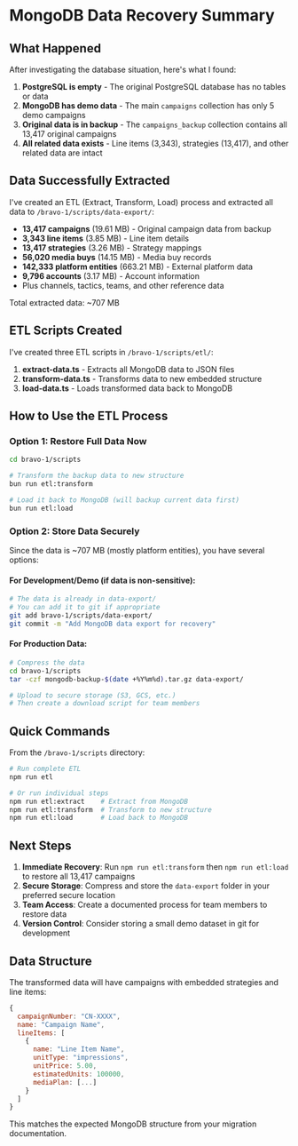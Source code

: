 # MongoDB Data Recovery Summary

## What Happened

After investigating the database situation, here's what I found:

1. **PostgreSQL is empty** - The original PostgreSQL database has no tables or data
2. **MongoDB has demo data** - The main `campaigns` collection has only 5 demo campaigns
3. **Original data is in backup** - The `campaigns_backup` collection contains all 13,417 original campaigns
4. **All related data exists** - Line items (3,343), strategies (13,417), and other related data are intact

## Data Successfully Extracted

I've created an ETL (Extract, Transform, Load) process and extracted all data to `/bravo-1/scripts/data-export/`:

- **13,417 campaigns** (19.61 MB) - Original campaign data from backup
- **3,343 line items** (3.85 MB) - Line item details
- **13,417 strategies** (3.26 MB) - Strategy mappings
- **56,020 media buys** (14.15 MB) - Media buy records
- **142,333 platform entities** (663.21 MB) - External platform data
- **9,796 accounts** (3.17 MB) - Account information
- Plus channels, tactics, teams, and other reference data

Total extracted data: ~707 MB

## ETL Scripts Created

I've created three ETL scripts in `/bravo-1/scripts/etl/`:

1. **extract-data.ts** - Extracts all MongoDB data to JSON files
2. **transform-data.ts** - Transforms data to new embedded structure
3. **load-data.ts** - Loads transformed data back to MongoDB

## How to Use the ETL Process

### Option 1: Restore Full Data Now
```bash
cd bravo-1/scripts

# Transform the backup data to new structure
bun run etl:transform

# Load it back to MongoDB (will backup current data first)
bun run etl:load
```

### Option 2: Store Data Securely
Since the data is ~707 MB (mostly platform entities), you have several options:

#### For Development/Demo (if data is non-sensitive):
```bash
# The data is already in data-export/
# You can add it to git if appropriate
git add bravo-1/scripts/data-export/
git commit -m "Add MongoDB data export for recovery"
```

#### For Production Data:
```bash
# Compress the data
cd bravo-1/scripts
tar -czf mongodb-backup-$(date +%Y%m%d).tar.gz data-export/

# Upload to secure storage (S3, GCS, etc.)
# Then create a download script for team members
```

## Quick Commands

From the `/bravo-1/scripts` directory:

```bash
# Run complete ETL
npm run etl

# Or run individual steps
npm run etl:extract    # Extract from MongoDB
npm run etl:transform  # Transform to new structure  
npm run etl:load       # Load back to MongoDB
```

## Next Steps

1. **Immediate Recovery**: Run `npm run etl:transform` then `npm run etl:load` to restore all 13,417 campaigns
2. **Secure Storage**: Compress and store the `data-export` folder in your preferred secure location
3. **Team Access**: Create a documented process for team members to restore data
4. **Version Control**: Consider storing a small demo dataset in git for development

## Data Structure

The transformed data will have campaigns with embedded strategies and line items:
```javascript
{
  campaignNumber: "CN-XXXX",
  name: "Campaign Name",
  lineItems: [
    {
      name: "Line Item Name",
      unitType: "impressions",
      unitPrice: 5.00,
      estimatedUnits: 100000,
      mediaPlan: [...]
    }
  ]
}
```

This matches the expected MongoDB structure from your migration documentation.